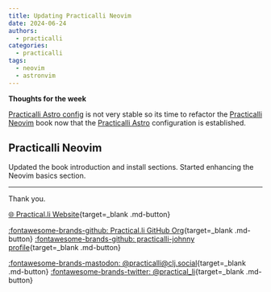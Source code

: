 ```yaml
---
title: Updating Practicalli Neovim
date: 2024-06-24
authors:
  - practicalli
categories:
  - practicalli
tags:
  - neovim
  - astronvim
---
```


**Thoughts for the week**

[Practicalli Astro config](https://github.com/practicalli/astro) is not very stable so its time to refactor the [Practicalli Neovim](https://practical.li/neovim) book now that the [Practicalli Astro](https://github.com/practicalli/astro) configuration is established.

<!-- more -->

## Practicalli Neovim

Updated the book introduction and install sections.  Started enhancing the Neovim basics section.

---
Thank you.

[:globe_with_meridians: Practical.li Website](https://practical.li){target=_blank .md-button}

[:fontawesome-brands-github: Practical.li GitHub Org](https://github.com/practicalli){target=_blank .md-button}
[:fontawesome-brands-github: practicalli-johnny profile](https://github.com/practicalli-johnny){target=_blank .md-button}

[:fontawesome-brands-mastodon: @practicalli@clj.social](https://clj.social/@practicalli){target=_blank .md-button}
[:fontawesome-brands-twitter: @practical_li](https://twitter.com/practcial_li){target=_blank .md-button}
